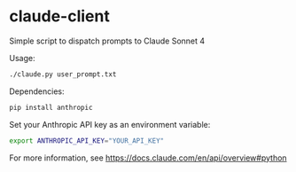 # claude-client
Simple script to dispatch prompts to Claude Sonnet 4

Usage:
```bash
./claude.py user_prompt.txt
```

Dependencies:
```bash
pip install anthropic
```

Set your Anthropic API key as an environment variable:
```bash
export ANTHROPIC_API_KEY="YOUR_API_KEY"
```

For more information, see https://docs.claude.com/en/api/overview#python

